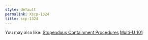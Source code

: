 ```yaml
---
style: default
permalink: Xscp-1324
title: scp-1324
---
```

You may also like:
[Stupendous Containment Procedures](http://scp-wiki.net/stupendous-containment-procedures)
[Multi-U 101](http://scp-wiki.net/multi-u-101)